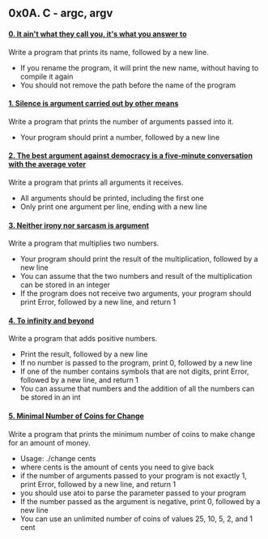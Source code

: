 ## 0x0A. C - argc, argv

#### [0. It ain't what they call you, it's what you answer to](0-whatsmyname.c)

Write a program that prints its name, followed by a new line.

- If you rename the program, it will print the new name, without having to compile it again
- You should not remove the path before the name of the program

#### [1. Silence is argument carried out by other means](1-args.c)

Write a program that prints the number of arguments passed into it.

- Your program should print a number, followed by a new line

#### [2. The best argument against democracy is a five-minute conversation with the average voter](2-args.c)

Write a program that prints all arguments it receives.

- All arguments should be printed, including the first one
- Only print one argument per line, ending with a new line

#### [3. Neither irony nor sarcasm is argument](3-mul.c)

Write a program that multiplies two numbers.

- Your program should print the result of the multiplication, followed by a new line
- You can assume that the two numbers and result of the multiplication can be stored in an integer
- If the program does not receive two arguments, your program should print Error, followed by a new line, and return 1

#### [4. To infinity and beyond](4-add.c)

Write a program that adds positive numbers.

- Print the result, followed by a new line
- If no number is passed to the program, print 0, followed by a new line
- If one of the number contains symbols that are not digits, print Error, followed by a new line, and return 1
- You can assume that numbers and the addition of all the numbers can be stored in an int

#### [5. Minimal Number of Coins for Change](100-change.c)

Write a program that prints the minimum number of coins to make change for an amount of money.

- Usage: ./change cents
- where cents is the amount of cents you need to give back
- if the number of arguments passed to your program is not exactly 1, print Error, followed by a new line, and return 1
- you should use atoi to parse the parameter passed to your program
- If the number passed as the argument is negative, print 0, followed by a new line
- You can use an unlimited number of coins of values 25, 10, 5, 2, and 1 cent 

